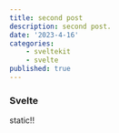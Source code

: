 ```yaml
---
title: second post
description: second post.
date: '2023-4-16'
categories: 
    - sveltekit
    - svelte
published: true
---
```


### Svelte

static!!